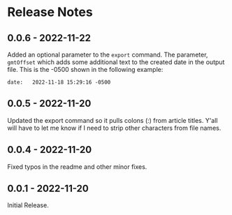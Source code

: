 # Release Notes

## 0.0.6 - 2022-11-22

Added an optional parameter to the `export` command. The parameter, `gmtOffset` which adds some additional text to the created date in the output file. This is the -0500 shown in the following example:

```text
date:   2022-11-18 15:29:16 -0500
```

## 0.0.5 - 2022-11-20

Updated the export command so it pulls colons (:) from article titles. Y'all will have to let me know if I need to strip other characters from file names.

## 0.0.4 - 2022-11-20

Fixed typos in the readme and other minor fixes.

## 0.0.1 - 2022-11-20

Initial Release.